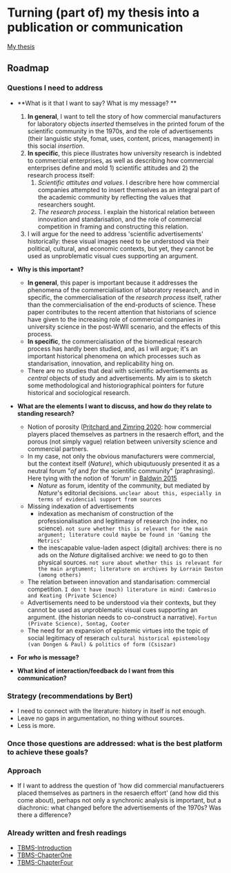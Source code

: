 # Turning (part of) my thesis into a publication or communication



[My thesis](zotero://select/items/1_MANBHFK2)


## Roadmap

### Questions I need to address
- **What is it that I want to say? What is my message? **
	1. **In general**, I want to tell the story of how commercial manufacturers for laboratory objects *inserted* themselves in the printed forum of the scientific community in the 1970s, and the role of advertisements (their languistic style, fomat, uses, content, prices, management) in this social *insertion*.
	2.  **In specific**, this piece illustrates how university research is indebted to commercial enterprises, as well as describing how commercial enterprises define and mold 1) scientific attitudes and 2) the research process itself:
		1.  *Scientific attitutes and values*. I describre here how commercial companies attempted to insert themselves as an integral part of the academic community by reflecting the values that researchers sought. 
		2. *The research process*. I explain the historical relation between innovation and standarisation, and the role of commercial competition in framing and constructing this relation.
	4. I will argue for the need to address 'scientific advertisements' historically: these visual images need to be understood via their political, cultural, and economic contexts, but yet, they cannot be used as unproblematic visual cues supporting an argument.
 		<br>

- **Why is this important?**
	- **In general**, this paper is important because it addresses the phenomena of the commercialisation of laboratory research, and in specific, the commercialisation of the *research process* itself, rather than the commercialisation of the end-products of science. These paper contributes to the recent attention that historians of science have given to the increasing role of commercial companies in university science in the post-WWII scenario, and the effects of this process. 
	- **In specific**, the commercialisation of the biomedical research process has hardly been studied, and, as I will argue; it's an important historical phenomena on which processes such as standarisation, innovation, and replicability hing on. 
	- There are no studies that deal with scientific advertisements as *central* objects of study and advertisements. My aim is to sketch some methodological and historiographical pointers for future historical and sociological research.
		<br>

- **What are the elements I want to discuss, and how do they relate to standing research?**
	- Notion of porosity ([Pritchard and Zimring 2020](Pritchard%20and%20Zimring%202020.md): how commercial players placed themselves as partners in the resaerch effort, and the porous (not simply vague) relation between university science and commercial partners.
	- In my case, not only the obvious manufacturers were commercial, but the context itself (*Nature*), which ubiqutuously presented it as a neutral forum "*of* and *for* the scientific community" (praphrasing). Here tying with the notion of 'forum' in [Baldwin 2015](Baldwin%202015.md)
		- *Nature* as forum, identity of the community, but mediated by *Nature*'s editorial decisions. ``unclear about this, especially in terms of evidencial support from sources``
	- Missing indexation of advertisements
		- indexation as mechanism of construction of the professionalisation and legitimasy of research (no index, no science). ``not sure whether this is relevant for the main argument; literature could maybe be found in 'Gaming the Metrics'``
		- the inescapable value-laden aspect (digital) archives: there is no ads on the _Nature_ digitalised archive: we need to go to then physical sources. ``not sure about whether this is relevant for the main argtument; literature on archives by Lorrain Daston (among others)``
	- The relation between innovation and standarisation: commercial competition. ``I don't have (much) literature in mind: Cambrosio and Keating (Private Science)`` 
	- Advertisements need to be understood via their contexts, but they cannot be used as unproblematic visual cues supporting an argument. (the historian needs to co-construct a narrative). ``Fortun (Private Science), Sontag, Cooter``  
	- The need for an expansion of epistemic virtues into the topic of social legitimacy of reserach ``cultural historical epistemology (van Dongen & Paul) & politics of form (Csiszar)``
		<br>
		
- **For *who* is message?**
		<br>
		
- **What kind of interaction/feedback do I want from this communication?**

### Strategy (recommendations by Bert)

- I need to connect with the literature: history in itself is not enough.
- Leave no gaps in argumentation, no thing without sources.
- Less is more.


### Once those questions are addressed: what is the best platform to achieve these goals?


### Approach
- If I want to address the question of 'how did commercial manufactuerers placed themselves as partners in the resaerch effort' (and how did this come about), perhaps not only a synchronic analysis is important, but a diachronic: what changed before the advertisements of the 1970s? Was there a difference? 

### Already written and fresh readings
- [TBMS-Introduction](TBMS-Introduction.md)
- [TBMS-ChapterOne](TBMS-ChapterOne.md)
- [TBMS-ChapterFour](TBMS-ChapterFour.md)

